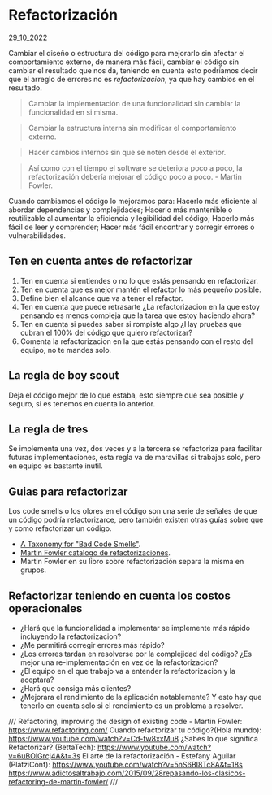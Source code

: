 # Refactorización
29_10_2022

Cambiar el diseño o estructura del código para mejorarlo sin afectar el comportamiento externo, de manera más fácil, cambiar el código sin cambiar el resultado que nos da, teniendo en cuenta esto podríamos decir que el arreglo de errores no es *refactorizacion*, ya que hay cambios en el resultado.

> Cambiar la implementación de una funcionalidad sin cambiar la funcionalidad en si misma.

> Cambiar la estructura interna sin modificar el comportamiento externo.

> Hacer cambios internos sin que se noten desde el exterior.

> Así como con el tiempo el software se deteriora poco a poco, la refactorización debería mejorar el código poco a poco. - Martin Fowler.

Cuando cambiamos el código lo mejoramos para: Hacerlo más eficiente al abordar dependencias y complejidades; Hacerlo más mantenible o reutilizable al aumentar la eficiencia y legibilidad del código; Hacerlo más fácil de leer y comprender; Hacer más fácil encontrar y corregir errores o vulnerabilidades.

## Ten en cuenta antes de refactorizar

1. Ten en cuenta si entiendes o no lo que estás pensando en refactorizar.
2. Ten en cuenta que es mejor mantén el refactor lo más pequeño posible.
3. Define bien el alcance que va a tener el refactor.
4. Ten en cuenta que puede retrasarte ¿La refactorizacion en la que estoy pensando es menos compleja que la tarea que estoy haciendo ahora?
5. Ten en cuenta si puedes saber si rompiste algo ¿Hay pruebas que cubran el 100% del código que quiero refactorizar?
6. Comenta la refactorizacion en la que estás pensando con el resto del equipo, no te mandes solo.

## La regla de boy scout

Deja el código mejor de lo que estaba, esto siempre que sea posible y seguro, si es tenemos en cuenta lo anterior.

## La regla de tres

Se implementa una vez, dos veces y a la tercera se refactoriza para facilitar futuras implementaciones, esta regla va de maravillas si trabajas solo, pero en equipo es bastante inútil.

## Guias para refactorizar

Los code smells o los olores en el código son una serie de señales de que un código podría refactorizarce, pero también existen otras guías sobre que y como refactorizar un código.

* [A Taxonomy for "Bad Code Smells"](https://mmantyla.github.io/BadCodeSmellsTaxonomy).
* [Martin Fowler catalogo de refactorizaciones](https://refactoring.com/catalog/).
* Martin Fowler en su libro sobre refactorización separa la misma en grupos.

## Refactorizar teniendo en cuenta los costos operacionales

* ¿Hará que la funcionalidad a implementar se implemente más rápido incluyendo la refactorizacion?
* ¿Me permitirá corregir errores más rápido?
* ¿Los errores tardan en resolverse por la complejidad del código? ¿Es mejor una re-implementación en vez de la refactorizacion?
* ¿El equipo en el que trabajo va a entender la refactorizacion y la aceptara?
* ¿Hará que consiga más clientes?
* ¿Mejorara el rendimiento de la aplicación notablemente? Y esto hay que tenerlo en cuenta solo si el rendimiento es un problema a resolver.

///
Refactoring, improving the design of existing code - Martin Fowler: https://www.refactoring.com/
Cuando refactorizar tu código?(Hola mundo): https://www.youtube.com/watch?v=Cd-tw8xxMu8
¿Sabes lo que significa Refactorizar? (BettaTech): https://www.youtube.com/watch?v=6uBOlGrcj4A&t=3s
El arte de la refactorización - Estefany Aguilar (PlatziConf): https://www.youtube.com/watch?v=5nS6BI8Tc8A&t=18s
https://www.adictosaltrabajo.com/2015/09/28repasando-los-clasicos-refactoring-de-martin-fowler/
///